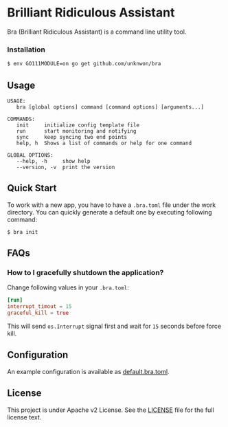 Brilliant Ridiculous Assistant
==============================

Bra (Brilliant Ridiculous Assistant) is a command line utility tool.

### Installation

```bash
$ env GO111MODULE=on go get github.com/unknwon/bra
```

## Usage

```
USAGE:
   bra [global options] command [command options] [arguments...]

COMMANDS:
   init     initialize config template file
   run      start monitoring and notifying
   sync     keep syncing two end points
   help, h  Shows a list of commands or help for one command

GLOBAL OPTIONS:
   --help, -h     show help
   --version, -v  print the version
```

## Quick Start

To work with a new app, you have to have a `.bra.toml` file under the work directory. You can quickly generate a default one by executing following command:

```
$ bra init
```

## FAQs

### How to I gracefully shutdown the application?

Change following values in your `.bra.toml`:

```toml
[run]
interrupt_timout = 15
graceful_kill = true
```

This will send `os.Interrupt` signal first and wait for `15` seconds before force kill.

## Configuration

An example configuration is available as [default.bra.toml](templates/default.bra.toml).

## License

This project is under Apache v2 License. See the [LICENSE](LICENSE) file for the full license text.
